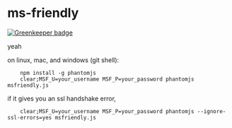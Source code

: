 ms-friendly
===============

[![Greenkeeper badge](https://badges.greenkeeper.io/SEAPUNK/ms-friendly.svg)](https://greenkeeper.io/)

yeah

on linux, mac, and windows (git shell):
```
    npm install -g phantomjs
    clear;MSF_U=your_username MSF_P=your_password phantomjs msfriendly.js
```

if it gives you an ssl handshake error,
```
    clear;MSF_U=your_username MSF_P=your_password phantomjs --ignore-ssl-errors=yes msfriendly.js
```
